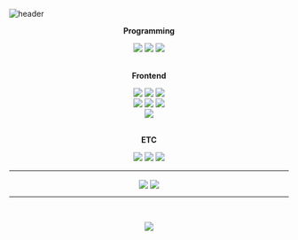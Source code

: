 ![header](https://capsule-render.vercel.app/api?type=rect&height=180&section=header&text=Junseo%20Park👋&fontSize=70&color=gradient&customColorList=2&animation=fadeIn)
<div align="center">



**Programming**  
  
<img src="https://img.shields.io/badge/Python-3776AB?style=for-the-badge&logo=Python&logoColor=white"/> 
<img src="https://img.shields.io/badge/Java-007396?style=for-the-badge&logo=OpenJDK&logoColor=white"/> 
<img src="https://img.shields.io/badge/C++-00599C?style=for-the-badge&logo=C&logoColor=white"/> 


<br>
<br>

**Frontend** 


<img src="https://img.shields.io/badge/React-61DAFB?style=for-the-badge&logo=React&logoColor=white">
<img src="https://img.shields.io/badge/TypeScript-3178C6.svg?style=for-the-badge&logo=TypeScript&logoColor=white">
<img src="https://img.shields.io/badge/node.js-339933?style=for-the-badge&logo=Node.js&logoColor=white">
<br>
<img src="https://img.shields.io/badge/HTML5-E34F26?style=for-the-badge&logo=HMTL5&logoColor=white">
<img src="https://img.shields.io/badge/CSS3-1572B6?style=for-the-badge&logo=CSS3&logoColor=white">
<img src="https://img.shields.io/badge/JavaScript-F7DF1E?style=for-the-badge&logo=JavaScript&logoColor=white">
<br>
<img src="https://img.shields.io/badge/styledcomponents-DB7093?style=for-the-badge&logo=Styled-Components&logoColor=white">

<br>
<br>

**ETC**


<img src="https://img.shields.io/badge/git-F05032?style=for-the-badge&logo=git&logoColor=white">
<img src="https://img.shields.io/badge/github-181717?style=for-the-badge&logo=github&logoColor=white">
<img src="https://img.shields.io/badge/slack-4A154B?style=for-the-badge&logo=slack&logoColor=white">
   


</hr>
<hr/>
<div align="center">
<img align="center" src="https://github-readme-stats.vercel.app/api?username=JSWING5267&show_icons=true&theme=tokyonight" />

<img align="center" src="http://mazassumnida.wtf/api/v2/generate_badge?boj=jswing" />
</div>
</hr>
<hr/>
</hr>
<br>
<p align="center">
 <a href="https://hits.seeyoufarm.com"><img src="https://hits.seeyoufarm.com/api/count/incr/badge.svg?url=https%3A%2F%2FJSWING5267%2Fgjbae1212%2Fhit-counter&count_bg=%23000000&title_bg=%2300CAFF&icon=react.svg&icon_color=%23FFFFFF&title=hits&edge_flat=false"/></a>
</p>
<div/>
